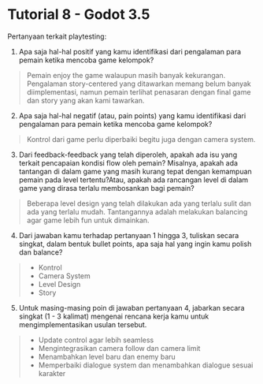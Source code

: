 # Tutorial 8 - Godot 3.5
Pertanyaan terkait playtesting:
1. Apa saja hal-hal positif yang kamu identifikasi dari pengalaman para pemain ketika mencoba game kelompok?
> Pemain enjoy the game walaupun masih banyak kekurangan. Pengalaman story-centered yang ditawarkan memang belum banyak diimplementasi, namun pemain terlihat penasaran dengan final game dan story yang akan kami tawarkan.
2. Apa saja hal-hal negatif (atau, pain points) yang kamu identifikasi dari pengalaman para pemain ketika mencoba game kelompok?
> Kontrol dari game perlu diperbaiki begitu juga dengan camera system.
3. Dari feedback-feedback yang telah diperoleh, apakah ada isu yang terkait pencapaian kondisi flow oleh pemain? Misalnya, apakah ada tantangan di dalam game yang masih kurang tepat dengan kemampuan pemain pada level tertentu?Atau, apakah ada rancangan level di dalam game yang dirasa terlalu membosankan bagi pemain?
> Beberapa level design yang telah dilakukan ada yang terlalu sulit dan ada yang terlalu mudah. Tantangannya adalah melakukan balancing agar game lebih fun untuk dimainkan.
4. Dari jawaban kamu terhadap pertanyaan 1 hingga 3, tuliskan secara singkat, dalam bentuk bullet points, apa saja hal yang ingin kamu polish dan balance?
> - Kontrol
> - Camera System
> - Level Design
> - Story
5. Untuk masing-masing poin di jawaban pertanyaan 4, jabarkan secara singkat (1 - 3 kalimat) mengenai rencana kerja kamu untuk mengimplementasikan usulan tersebut.
> - Update control agar lebih seamless
> - Mengintegrasikan camera follow dan camera limit
> - Menambahkan level baru dan enemy baru
> - Memperbaiki dialogue system dan menambahkan dialogue sesuai karakter